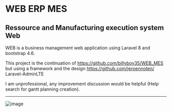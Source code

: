 # WEB ERP MES
##  Ressource and Manufacturing execution system  Web


WEB is a business management web application using Laravel 8 and bootstrap 4.6.

This project is the continuation of https://github.com/billyboy35/WEB_MES but using a framework and the design https://github.com/jeroennoten/
Laravel-AdminLTE

I am unprofessional, any improvement discussion would be helpful (Help search for gantt planning creation).

-----------------
![image](https://user-images.githubusercontent.com/75578469/127155577-43752edd-243a-4c63-a557-0952f6a39d7a.png)

